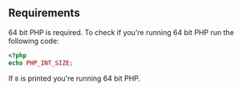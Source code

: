 ## Requirements

64 bit PHP is required.  To check if you're running 64 bit PHP run the following code:

```php
<?php
echo PHP_INT_SIZE;
```

If `8` is printed you're running 64 bit PHP.
